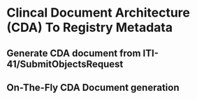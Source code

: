 # Clincal Document Architecture (CDA) To Registry Metadata

## Generate CDA document from ITI-41/SubmitObjectsRequest

## On-The-Fly CDA Document generation
